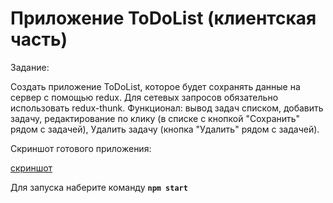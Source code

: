 # Приложение ToDoList (клиентская часть)

Задание:

Создать приложение ToDoList, которое будет сохранять данные на сервер с помощью redux. Для сетевых запросов обязательно использовать redux-thunk.
Функционал: вывод задач списком, добавить задачу, редактирование по клику (в списке с кнопкой "Сохранить" рядом с задачей), Удалить задачу (кнопка "Удалить" рядом с задачей).

Скриншот готового приложения:

[скриншот](https://prnt.sc/vfSH_ToJG9LX)

Для запуска наберите команду **`npm start`**
